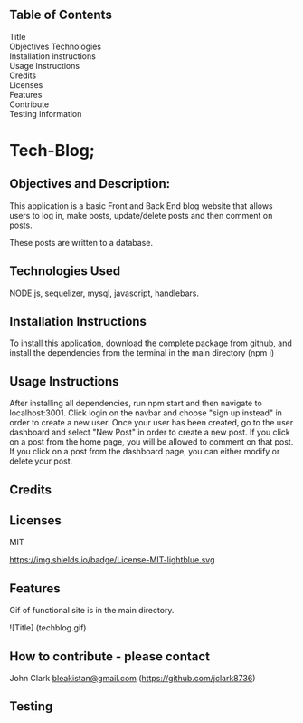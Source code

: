 ## Table of Contents
  Title  
  Objectives 
  Technologies  
  Installation instructions  
  Usage Instructions  
  Credits  
  Licenses  
  Features  
  Contribute  
  Testing Information  



  # Tech-Blog;
  ## Objectives and Description:

  This application is a basic Front and Back End blog website that allows users to log in, make posts, update/delete posts and then comment on posts.

  These posts are written to a database.
  

  ## Technologies Used

  NODE.js, sequelizer, mysql, javascript, handlebars.

  

  ## Installation Instructions
  To install this application, download the complete package from github, and install the dependencies from the terminal in the main directory (npm i)

  ## Usage Instructions
  After installing all dependencies, run npm start and then navigate to localhost:3001. Click login on the navbar and choose "sign up instead" in order to create a new user. Once your user has been created, go to the user dashboard and select "New Post" in order to create a new post. If you click on a post from the home page, you will be allowed to comment on that post. If you click on a post from the dashboard page, you can either modify or delete your post.

  ## Credits
  

  ## Licenses
  MIT

  https://img.shields.io/badge/License-MIT-lightblue.svg

  ## Features

  Gif of functional site is in the main directory.
  
  ![Title] (techblog.gif)

  ## How to contribute - please contact
  John Clark bleakistan@gmail.com (https://github.com/jclark8736)

  ## Testing

  
